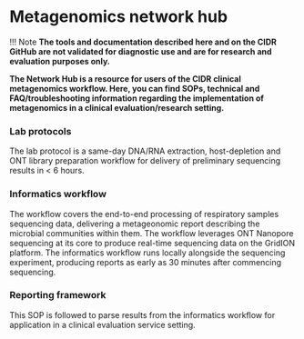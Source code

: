 # Metagenomics network hub

!!! Note
    **The tools and documentation described here and on the CIDR GitHub are not validated for diagnostic use and are for research and evaluation purposes only.**

**The Network Hub is a resource for users of the CIDR clinical metagenomics workflow. Here, you can find SOPs, technical and FAQ/troubleshooting information regarding the implementation of metagenomics in a clinical evaluation/research setting.**

### Lab protocols
The lab protocol is a same-day DNA/RNA extraction, host-depletion and ONT library preparation workflow for delivery of preliminary sequencing results in < 6 hours.

### Informatics workflow
The workflow covers the end-to-end processing of respiratory samples sequencing data, delivering a metageonomic report describing the microbial communities within them. The workflow leverages ONT Nanopore sequencing at its core to produce real-time sequencing data on the GridION platform. The informatics workflow runs locally alongside the sequencing experiment, producing reports as early as 30 minutes after commencing sequencing. 

### Reporting framework 
This SOP is followed to parse results from the informatics workflow for application in a clinical evaluation service setting.